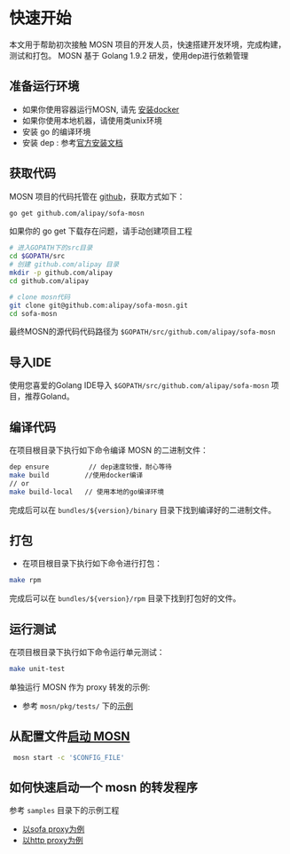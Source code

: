 # 快速开始

本文用于帮助初次接触 MOSN 项目的开发人员，快速搭建开发环境，完成构建，测试和打包。
MOSN 基于 Golang 1.9.2 研发，使用dep进行依赖管理

## 准备运行环境

+ 如果你使用容器运行MOSN, 请先 [安装docker](https://docs.docker.com/install/)
+ 如果你使用本地机器，请使用类unix环境
+ 安装 go 的编译环境 
+ 安装 dep : 参考[官方安装文档](https://golang.github.io/dep/docs/installation.html)

## 获取代码

MOSN 项目的代码托管在 [github](https://github.com/alipay/sofa-mosn)，获取方式如下：

```bash
go get github.com/alipay/sofa-mosn
```
如果你的 go get 下载存在问题，请手动创建项目工程

```bash
# 进入GOPATH下的src目录
cd $GOPATH/src
# 创建 github.com/alipay 目录
mkdir -p github.com/alipay
cd github.com/alipay

# clone mosn代码
git clone git@github.com:alipay/sofa-mosn.git
cd sofa-mosn
```

最终MOSN的源代码代码路径为 `$GOPATH/src/github.com/alipay/sofa-mosn`

## 导入IDE

使用您喜爱的Golang IDE导入 `$GOPATH/src/github.com/alipay/sofa-mosn` 项目，推荐Goland。

## 编译代码

在项目根目录下执行如下命令编译 MOSN 的二进制文件：

```bash
dep ensure			// dep速度较慢，耐心等待
make build         //使用docker编译
// or
make build-local   // 使用本地的go编译环境
```

完成后可以在 `bundles/${version}/binary` 目录下找到编译好的二进制文件。

## 打包

+ 在项目根目录下执行如下命令进行打包：

```bash
make rpm
```

完成后可以在 `bundles/${version}/rpm` 目录下找到打包好的文件。


## 运行测试

在项目根目录下执行如下命令运行单元测试：

```bash
make unit-test
```

单独运行 MOSN 作为 proxy 转发的示例:

+ 参考 `mosn/pkg/tests/` 下的[示例](testandsamples/RunMosnTests.md)

## 从配置文件[启动 MOSN](../reference/HowtoStartMosnFromConfig.md)

```bash
 mosn start -c '$CONFIG_FILE'
```

## 如何快速启动一个 mosn 的转发程序

参考 `samples` 目录下的示例工程

+ [以sofa proxy为例](testandsamples/RunMosnSofaProxy.md)
+ [以http proxy为例](testandsamples/RunMosnHttpProxy.md)
